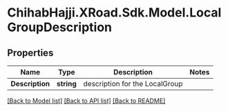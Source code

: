 # ChihabHajji.XRoad.Sdk.Model.LocalGroupDescription

## Properties

Name | Type | Description | Notes
------------ | ------------- | ------------- | -------------
**Description** | **string** | description for the LocalGroup | 

[[Back to Model list]](../README.md#documentation-for-models) [[Back to API list]](../README.md#documentation-for-api-endpoints) [[Back to README]](../README.md)

